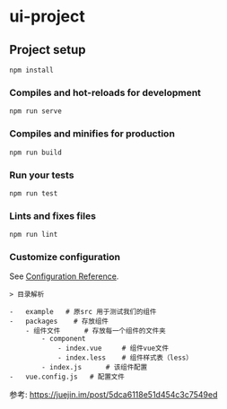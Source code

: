 # ui-project

## Project setup
```
npm install
```

### Compiles and hot-reloads for development
```
npm run serve
```

### Compiles and minifies for production
```
npm run build
```

### Run your tests
```
npm run test
```

### Lints and fixes files
```
npm run lint
```

### Customize configuration
See [Configuration Reference](https://cli.vuejs.org/config/).


```
> 目录解析 

-   example   # 原src 用于测试我们的组件
-   packages    # 存放组件
    - 组件文件      # 存放每一个组件的文件夹
        - component
            - index.vue     # 组件vue文件
            - index.less    # 组件样式表（less）
        - index.js      # 该组件配置
-   vue.config.js   # 配置文件

```

参考: https://juejin.im/post/5dca6118e51d454c3c7549ed